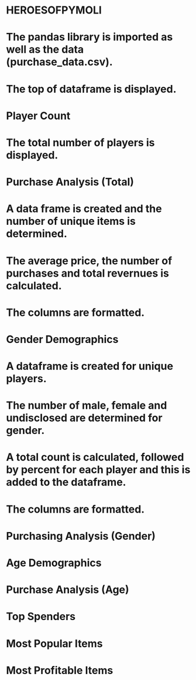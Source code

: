 # HEROESOFPYMOLI

# The pandas library is imported as well as the data (purchase_data.csv).
# The top of dataframe is displayed.

# Player Count
# The total number of players is displayed.

# Purchase Analysis (Total)
# A data frame is created and the number of unique items is determined.
# The average price, the number of purchases and total revernues is calculated.
# The columns are formatted.

# Gender Demographics
# A dataframe is created for unique players.
# The number of male, female and undisclosed are determined for gender.
# A total count is calculated, followed by percent for each player and this is added to the dataframe.
# The columns are formatted.

# Purchasing Analysis (Gender)

# Age Demographics

# Purchase Analysis (Age)

# Top Spenders

# Most Popular Items

# Most Profitable Items


